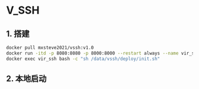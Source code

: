 # V_SSH
## 1. 搭建
```bash
docker pull mxsteve2021/vssh:v1.0
docker run -itd -p 8080:8080 -p 8000:8000 --restart always --name vir_ssh mxsteve2021/vssh:v1.0
docker exec vir_ssh bash -c "sh /data/vssh/deploy/init.sh"
```
## 2. 本地启动
```bash

```